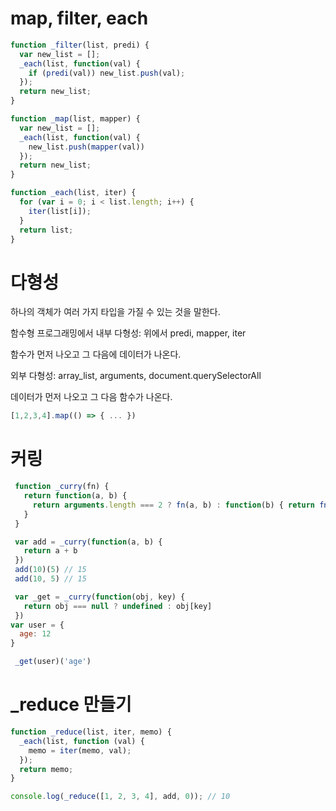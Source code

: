 # map, filter, each
```js
function _filter(list, predi) {
  var new_list = [];
  _each(list, function(val) {
    if (predi(val)) new_list.push(val);
  });
  return new_list;
}

function _map(list, mapper) {
  var new_list = [];
  _each(list, function(val) {
    new_list.push(mapper(val))
  });
  return new_list;
}

function _each(list, iter) {
  for (var i = 0; i < list.length; i++) {
    iter(list[i]);
  }
  return list;
}
```

# 다형성
하나의 객체가 여러 가지 타입을 가질 수 있는 것을 말한다.

함수형 프로그래밍에서 내부 다형성: 위에서 predi, mapper, iter

함수가 먼저 나오고 그 다음에 데이터가 나온다.

외부 다형성:
array_list, arguments, document.querySelectorAll

데이터가 먼저 나오고 그 다음 함수가 나온다.
```js
[1,2,3,4].map(() => { ... })
```

# 커링
```js
 function _curry(fn) {
   return function(a, b) {
     return arguments.length === 2 ? fn(a, b) : function(b) { return fn(a, b) }
   }
 }

 var add = _curry(function(a, b) {
   return a + b
 })
 add(10)(5) // 15
 add(10, 5) // 15
``` 
```js
 var _get = _curry(function(obj, key) {
   return obj === null ? undefined : obj[key]
 })
var user = {
  age: 12
}

 _get(user)('age')
``` 

# _reduce 만들기
```js
function _reduce(list, iter, memo) {
  _each(list, function (val) {
    memo = iter(memo, val);
  });
  return memo;
}

console.log(_reduce([1, 2, 3, 4], add, 0)); // 10
```